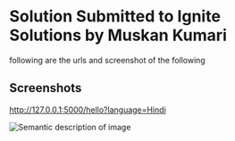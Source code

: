 
# Solution Submitted to Ignite Solutions by Muskan Kumari

following are the urls and screenshot of the following







## Screenshots
http://127.0.0.1:5000/hello?language=Hindi


![Semantic description of image](/screenshots/english "Image Title")

